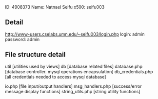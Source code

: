 ID: 4908373
Name: Natnael Seifu
x500: seifu003


Detail
------

http://www-users.cselabs.umn.edu/~seifu003/login.php
login: admin
password: admin


File structure detail
---------------------

util [utilities used by views]
  db [database related files]
    database.php       [database controller. mysql operations encapsulation]
    db_credentials.php [all credentials needed to access mysql database]

  io.php           [file input/output handlers]
  msg_handlers.php [success/error message display functions]
  string_utils.php [string utility functions]

